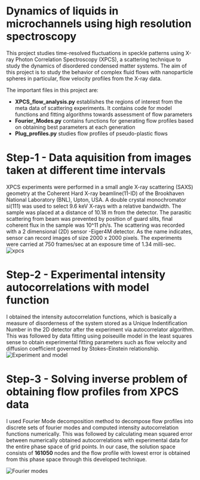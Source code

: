 # Dynamics of liquids in microchannels using high resolution spectroscopy
This project studies time-resolved fluctuations in speckle patterns using X-ray Photon Correlation Spectroscopy (XPCS), a scattering technique to study the dynamics of disordered condensed matter systems. The aim of this project is to study the behavior of complex fluid flows with nanoparticle spheres in particular, flow velocity profiles from the X-ray data.

The important files in this project are:
* **XPCS_flow_analysis.py** establishes the regions of interest from the meta data of scattering experiments. It contains code for model functions and fitting algorithms towards assessment of flow parameters
* **Fourier_Modes.py** contains functions for generating flow profiles based on obtaining best parameters at each generation  
* **Plug_profiles.py** studies flow profiles of pseudo-plastic flows 

# Step-1 - Data aquisition from images taken at different time intervals
XPCS experiments were performed in a small angle X-ray scattering
(SAXS) geometry at the Coherent Hard X-ray beamline(11-ID) of the Brookhaven
National Laboratory (BNL), Upton, USA. A double crystal monochromator si(111)
was used to select 9.6 keV X-rays with a relative bandwidth. The sample
was placed at a distance of 10.18 m from the detector. The parasitic scattering
from beam was prevented by position of guard slits, final coherent flux in the sample was 10^11 ph/s. The scattering was recorded with a 2 dimensional (2D) sensor -Eiger4M detector. As the name indicates, sensor can record images of size 2000 x 2000 pixels. The experiments were carried at 750 frames/sec at an exposure time of 1.34 milli-sec.
![xpcs](https://user-images.githubusercontent.com/63168221/102576496-a8386280-40c3-11eb-8e24-ce4d84af2bb4.png)
# Step-2 - Experimental intensity autocorrelations with model function
I obtained the intensity autocorrelation functions, which is basically a measure of disorderness of the system stored as a Unique Indentification Number in the 2D detector after the experiment via autocorrelator algorithm. This was followed by data fitting using poiseuille model in the least squares sense to obtain experimental fitting parameters such as flow velocity and diffusion coefficient governed by Stokes-Einstein relationship.
![Experiment and model](https://user-images.githubusercontent.com/63168221/102661496-f04e9800-414a-11eb-8093-cbefcdd9f106.png)
# Step-3 - Solving inverse problem of obtaining flow profiles from XPCS data
 I used Fourier Mode decomposition method to decompose flow profiles into discrete sets of fourier modes and computed intensity autocorrelation functions numerically. This was followed by calculating mean squared error between numerically obtained autocorrelations with experimental data for the entire phase space of grid points. In our case, the solution space consists of **161050** nodes and the flow profile with lowest error is obtained from this phase space through this developed technique.
 
![Fourier modes](https://user-images.githubusercontent.com/63168221/102646760-9e017d00-4132-11eb-97c4-99b2e747db81.png)
